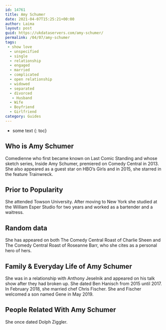 ```yaml
---
id: 14761
title: Amy Schumer
date: 2021-04-07T15:25:21+00:00
author: Laima
layout: post
guid: https://ukdataservers.com/amy-schumer/
permalink: /04/07/amy-schumer
tags:
 - show love
  - unspecified
  - single
  - relationship
  - engaged
  - married
  - complicated
  - open relationship
  - widowed
  - separated
  - divorced
   - Husband
  - Wife
  - Boyfriend
  - Girlfriend
category: Guides
---
```


* some text
{: toc}


## Who is Amy Schumer
                  
                  
                  
Comedienne who first became known on Last Comic Standing and whose sketch series, Inside Amy Schumer, premiered on Comedy Central in 2013. She also appeared as a guest star on HBO&#8217;s Girls and in 2015, she starred in the feature Trainwreck.
                  
              
            
              
            
                
                
                
## Prior to Popularity
                  
                  
                  
She attended Towson University. After moving to New York she studied at the William Esper Studio for two years and worked as a bartender and a waitress. 
                  
              
            
              
            
                
                
                
## Random data
                  
                  
                  
She has appeared on both The Comedy Central Roast of Charlie Sheen and The Comedy Central Roast of Roseanne Barr, who she cites as a personal hero of hers.
                  
              
            
              
            
                
                
                
## Family & Everyday Life of Amy Schumer
                  
                  
                  
She was in a relationship with Anthony Jeselnik and appeared on his talk show after they had broken up. She dated Ben Hanisch from 2015 until 2017. In February 2018, she married chef Chris Fischer. She and Fischer welcomed a son named Gene in May 2019. 
                  
              
            
              
            
                
                
                
## People Related With Amy Schumer
                  
                  
                  
She once dated Dolph Ziggler.
                  
              
            
              
            
                
              
            
              
              
            
            
              
            
          
          
          
